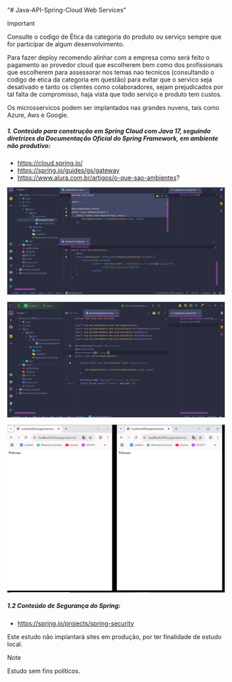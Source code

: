 "# Java-API-Spring-Cloud Web Services" 

> [!IMPORTANT]
>
> Consulte o codigo de Ética da categoria do produto ou serviço sempre que for participar de algum desenvolvimento. 
>
> Para fazer deploy recomendo alinhar com a empresa como será feito o pagamento ao provedor cloud que escolherem bem como dos profissionais que escolherem para assessorar nos temas nao tecnicos (consultando o codigo de etica da categoria em questão) para evitar que o servico seja desativado e tanto os clientes como colaboradores, sejam prejudicados por tal falta de compromisso, haja vista que todo serviço e produto tem custos.
> 
> Os microsservicos podem ser implantados nas grandes nuvens, tais como Azure, Aws e Google.

##### 1. Conteúdo para construção em Spring Cloud com Java 17, seguindo diretrizes da Documentação Oficial do Spring Framework, em ambiente não produtivo:

- https://cloud.spring.io/
- https://spring.io/guides/gs/gateway
- https://www.alura.com.br/artigos/o-que-sao-ambientes?

![Texto alternativo](https://github.com/luizaandradeti/Java-API-Spring-Cloud/blob/main/img/1.png)

![Texto alternativo](https://github.com/luizaandradeti/Java-API-Spring-Cloud/blob/main/img/2.png)

![Texto alternativo](https://github.com/luizaandradeti/Java-API-Spring-Cloud/blob/main/img/3.png)

##### 1.2 Conteúdo de Segurança do Spring:

- https://spring.io/projects/spring-security

Este estudo não implantará sites em produção, por ter finalidade de estudo local. 

> [!NOTE]
>
> Estudo sem fins políticos. 
